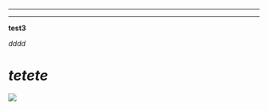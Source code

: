 ---
 ---
**test3**

_dddd_

# _tetete_

![](https://plus.unsplash.com/premium_photo-1699382168474-84c1ce570430?q=80&w=2946&auto=format&fit=crop&ixlib=rb-4.0.3&ixid=M3wxMjA3fDB8MHxwaG90by1wYWdlfHx8fGVufDB8fHx8fA%3D%3D)